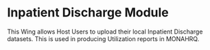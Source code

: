 ﻿# Inpatient Discharge Module
This Wing allows Host Users to upload their local Inpatient Discharge datasets. This is used in producing Utilization reports in MONAHRQ.
